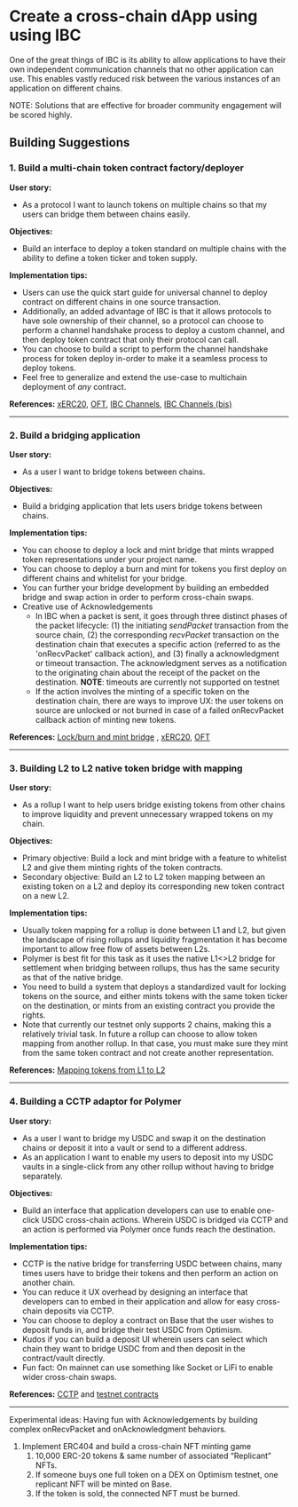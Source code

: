 # Create a cross-chain dApp using using IBC 
One of the great things of IBC is its ability to allow applications to have their own independent communication channels that no other application can use. This enables vastly reduced risk between the various instances of an application on different chains. 

NOTE: Solutions that are effective for broader community engagement will be scored highly.

## Building Suggestions

### 1.  Build a multi-chain token contract factory/deployer

**User story:** 
- As a protocol I want to launch tokens on multiple chains so that my users can bridge them between chains easily.
  
**Objectives:**
- Build an interface to deploy a token standard on multiple chains with the ability to define a token ticker and token supply.
  
**Implementation tips:**
-   Users can use the quick start guide for universal channel to deploy contract on different chains in one source transaction.
-   Additionally, an added advantage of IBC is that it allows protocols to have sole ownership of their channel, so a protocol can choose to perform a channel handshake process to deploy a custom channel, and then deploy token contract that only their protocol can call.
-   You can choose to build a script to perform the channel handshake process for token deploy in-order to make it a seamless process to deploy tokens.
-   Feel free to generalize and extend the use-case to multichain deployment of *any* contract.
  
**References:** [xERC20](https://github.com/rhlsthrm/awesome-xerc20?tab=readme-ov-file), [OFT](https://docs.layerzero.network/contracts/oft), [IBC Channels](https://tutorials.cosmos.network/academy/3-ibc/3-channels.html), [IBC Channels (bis)](https://docs.polymerlabs.org/docs/learn/concepts/ibc/#channels-ics-4)

---
### 2.  Build a bridging application

**User story:** 
- As a user I want to bridge tokens between chains.
  
**Objectives:**
- Build a bridging application that lets users bridge tokens between chains.
  
**Implementation tips:**
-   You can choose to deploy a lock and mint bridge that mints wrapped token representations under your project name. 
-   You can choose to deploy a burn and mint for tokens you first deploy on different chains and whitelist for your bridge. 
-   You can further your bridge development by building an embedded bridge and swap action in order to perform cross-chain swaps. 
-   Creative use of Acknowledgements
    - In IBC when a packet is sent, it goes through three distinct phases of the packet lifecycle: (1) the initiating *sendPacket* transaction from the source chain, (2) the corresponding *recvPacket* transaction on the destination chain that executes a specific action (referred to as the 'onRecvPacket' callback action), and (3) finally a  acknowledgment or timeout transaction. The acknowledgment serves as a notification to the originating chain about the receipt of the packet on the destination. 
    **NOTE**: timeouts are currently not supported on testnet
    - If the action involves the minting of a specific token on the destination chain, there are ways to improve UX: the user tokens on source are unlocked or not burned in case of a failed onRecvPacket callback action of minting new tokens.
  
**References:** [Lock/burn and mint bridge](https://ethereum.org/developers/docs/bridges) , [xERC20](https://github.com/rhlsthrm/awesome-xerc20?tab=readme-ov-file), [OFT](https://docs.layerzero.network/contracts/oft)

---
### 3.  Building L2 to L2 native token bridge with mapping 

**User story:** 
- As a rollup I want to help users bridge existing tokens from other chains to improve liquidity and prevent unnecessary wrapped tokens on my chain.
  
**Objectives:**
- Primary objective: Build a lock and mint bridge with a feature to whitelist L2 and give them minting rights of the token contracts.
- Secondary objective: Build an L2 to L2 token mapping between an existing token on a L2 and deploy its corresponding new token contract on a new L2. 
  
**Implementation tips:**
-   Usually token mapping for a rollup is done between L1 and L2, but given the landscape of rising rollups and liquidity fragmentation it has become important to allow free flow of assets between L2s.
-   Polymer is best fit for this task as it uses the native L1<>L2 bridge for settlement when bridging between rollups, thus has the same security as that of the native bridge.
-   You need to build a system that deploys a standardized vault for locking tokens on the source, and either mints tokens with the same token ticker on the destination, or mints from an existing contract you provide the rights.
-   Note that currently our testnet only supports 2 chains, making this a relatively trivial task. In future a rollup can choose to allow token mapping from another rollup. In that case, you must make sure they mint from the same token contract and not create another representation. 
  
**References:** [Mapping tokens from L1 to L2](https://docs.arbitrum.io/for-devs/concepts/token-bridge/token-bridge-erc20)

---
### 4.  Building a CCTP adaptor for Polymer

**User story:** 
- As a user I want to bridge my USDC and swap it on the destination chains or deposit it into a vault or send to a different address.
- As an application I want to enable my users to deposit into my USDC vaults in a single-click from any other rollup without having to bridge separately. 
  
**Objectives:**
- Build an interface that application developers can use to enable one-click USDC cross-chain actions. Wherein USDC is bridged via CCTP and an action is performed via Polymer once funds reach the destination. 
  
**Implementation tips:**
-   CCTP is the native bridge for transferring USDC between chains, many times users have to bridge their tokens and then perform an action on another chain.
-   You can reduce it UX overhead by designing an interface that developers can to embed in their application and allow for easy cross-chain deposits via CCTP.
-   You can choose to deploy a contract on Base that the user wishes to deposit funds in, and bridge their test USDC from Optimism.
-   Kudos if you can build a deposit UI wherein users can select which chain they want to bridge USDC from and then deposit in the contract/vault directly.
-   Fun fact: On mainnet can use something like Socket or LiFi to enable wider cross-chain swaps. 
  
**References:** [CCTP](https://developers.circle.com/stablecoins/docs/cctp-getting-started) and [testnet contracts](https://developers.circle.com/stablecoins/docs/evm-smart-contracts#testnet-contract-addresses)

---
Experimental ideas: Having fun with Acknowledgements by building complex onRecvPacket and onAcknowledgment behaviors.
   
1. Implement ERC404 and build a cross-chain NFT minting game
   1. 10,000 ERC-20 tokens & same number of associated “Replicant” NFTs.
   2. If someone buys one full token on a DEX on Optimism testnet, one replicant NFT will be minted on Base.
   3. If the token is sold, the connected NFT must be burned.
